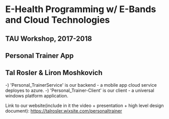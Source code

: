 # E-Health Programming w/ E-Bands and Cloud Technologies
## TAU Workshop, 2017-2018
## Personal Trainer App
## Tal Rosler & Liron Moshkovich

-) 'Personal_TrainerService' is our backend - a mobile app cloud service deployes to azure.
-) 'Personal_Trainer-Client' is our client - a universal windows platform application.

Link to our website(include in it the video + presentation + high level design document):
https://talrosler.wixsite.com/personaltrainer



